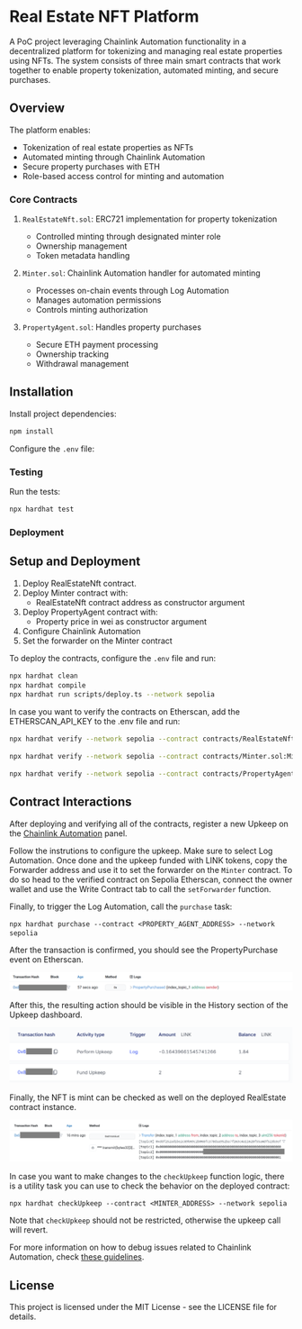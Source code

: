 # Real Estate NFT Platform
A PoC project leveraging Chainlink Automation functionality in a decentralized platform for tokenizing and managing real estate properties using NFTs. The system consists of three main smart contracts that work together to enable property tokenization, automated minting, and secure purchases.

## Overview

The platform enables:
- Tokenization of real estate properties as NFTs
- Automated minting through Chainlink Automation
- Secure property purchases with ETH
- Role-based access control for minting and automation

### Core Contracts

1. `RealEstateNft.sol`: ERC721 implementation for property tokenization
   - Controlled minting through designated minter role
   - Ownership management
   - Token metadata handling

2. `Minter.sol`: Chainlink Automation handler for automated minting
   - Processes on-chain events through Log Automation
   - Manages automation permissions
   - Controls minting authorization

3. `PropertyAgent.sol`: Handles property purchases
   - Secure ETH payment processing
   - Ownership tracking
   - Withdrawal management

## Installation

Install project dependencies:
```bash
npm install
```

Configure the `.env` file:

### Testing
Run the tests:
```bash
npx hardhat test
```

### Deployment

## Setup and Deployment

1. Deploy RealEstateNft contract.
2. Deploy Minter contract with:
   - RealEstateNft contract address as constructor argument
3. Deploy PropertyAgent contract with:
   - Property price in wei as constructor argument
4. Configure Chainlink Automation
5. Set the forwarder on the Minter contract

To deploy the contracts, configure the `.env` file and run:

```bash
npx hardhat clean
npx hardhat compile
npx hardhat run scripts/deploy.ts --network sepolia
```
In case you want to verify the contracts on Etherscan, add the ETHERSCAN_API_KEY to the .env file and run:

```bash
npx hardhat verify --network sepolia --contract contracts/RealEstateNft.sol:RealEstateNft <DEPLOYED_CONTRACT_ADDRESS>
```

```bash
npx hardhat verify --network sepolia --contract contracts/Minter.sol:Minter <DEPLOYED_CONTRACT_ADDRESS> <CONSTRUCTOR_ARG_1>
```

```bash
npx hardhat verify --network sepolia --contract contracts/PropertyAgent.sol:PropertyAgent <DEPLOYED_CONTRACT_ADDRESS> <CONSTRUCTOR_ARG_1>
```

## Contract Interactions

After deploying and verifying all of the contracts, register a new Upkeep on the [Chainlink Automation](https://automation.chain.link/) panel.

Follow the instrutions to configure the upkeep. Make sure to select Log Automation. Once done and the upkeep funded with LINK tokens, copy the Forwarder address and use it to set the forwarder on the `Minter` contract. To do so head to the verified contract on Sepolia Etherscan, connect the owner wallet and use the Write Contract tab to call the `setForwarder` function.

Finally, to trigger the Log Automation, call the `purchase` task:

```
npx hardhat purchase --contract <PROPERTY_AGENT_ADDRESS> --network sepolia
```
After the transaction is confirmed, you should see the PropertyPurchase event on Etherscan.

![](_screenshots/automation-event.png "Purchase event")

After this, the resulting action should be visible in the History section of the Upkeep dashboard.

![](_screenshots/automation-log.png "Log of the performed upkeep")

Finally, the NFT is mint can be checked as well on the deployed RealEstate contract instance.

![](_screenshots/automation-mint.png "Log of the performed upkeep")

In case you want to make changes to the `checkUpkeep` function logic, there is a utility task you can use to check the behavior on the deployed contract:

```
npx hardhat checkUpkeep --contract <MINTER_ADDRESS> --network sepolia
```
Note that `checkUpkeep` should not be restricted, otherwise the upkeep call will revert. 

For more information on how to debug issues related to Chainlink Automation, check [these guidelines](https://github.com/smartcontractkit/chainlink/blob/develop/core/scripts/chaincli/DEBUGGING.md).

## License

This project is licensed under the MIT License - see the LICENSE file for details.